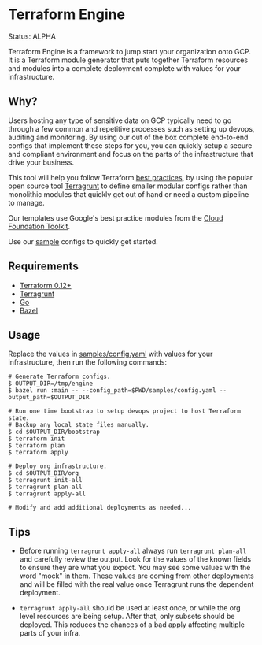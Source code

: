 # Terraform Engine

Status: ALPHA

Terraform Engine is a framework to jump start your organization onto GCP.
It is a Terraform module generator that puts together Terraform resources and
modules into a complete deployment complete with values for your infrastructure.

## Why?

Users hosting any type of sensitive data on GCP typically need to go through a
few common and repetitive processes such as setting up devops, auditing and
monitoring. By using our out of the box complete end-to-end configs that
implement these steps for you, you can quickly setup a secure and compliant
environment and focus on the parts of the infrastructure that drive your
business.

This tool will help you follow Terraform
[best practices](https://www.hashicorp.com/resources/evolving-infrastructure-terraform-opencredo),
by using the popular open source tool
[Terragrunt](https://terragrunt.gruntwork.io/)
to define smaller modular configs rather than monolithic modules that quickly
get out of hand or need a custom pipeline to manage.

Our templates use Google's best practice modules from the
[Cloud Foundation Toolkit](https://cloud.google.com/foundation-toolkit).

Use our [sample](./samples) configs to quickly get started.

## Requirements

- [Terraform 0.12+](https://www.terraform.io/downloads.html)
- [Terragrunt](https://github.com/gruntwork-io/terragrunt/releases)
- [Go](https://golang.org/dl/)
- [Bazel](https://bazel.build/)

## Usage

Replace the values in [samples/config.yaml](./samples/config.yaml) with values
for your infrastructure, then run the following commands:

```
# Generate Terraform configs.
$ OUTPUT_DIR=/tmp/engine
$ bazel run :main -- --config_path=$PWD/samples/config.yaml --output_path=$OUTPUT_DIR

# Run one time bootstrap to setup devops project to host Terraform state.
# Backup any local state files manually.
$ cd $OUTPUT_DIR/bootstrap
$ terraform init
$ terraform plan
$ terraform apply

# Deploy org infrastructure.
$ cd $OUTPUT_DIR/org
$ terragrunt init-all
$ terragrunt plan-all
$ terragrunt apply-all

# Modify and add additional deployments as needed...
```

## Tips

- Before running `terragrunt apply-all` always run `terragrunt plan-all` and
  carefully review the output. Look for the values of the known fields to ensure
  they are what you expect. You may see some values with the word "mock" in
  them. These values are coming from other deployments and will be filled with
  the real value once Terragrunt runs the dependent deployment.

- `terragrunt apply-all` should be used at least once, or while the org level
  resources are being setup. After that, only subsets should be deployed. This
  reduces the chances of a bad apply affecting multiple parts of your infra.

